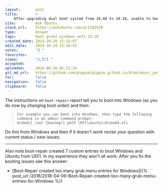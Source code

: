 ```yaml
---
layout:       post
title:        >
    After upgrading dual boot system from 19.04 to 19.10, unable to boot into Windows from grub menu
site:         Ask Ubuntu
stack_url:    https://askubuntu.com/q/1182429
type:         Answer
tags:         boot grub2 windows uefi 19.10
created_date: 2019-10-20 15:15:07
edit_date:    2019-10-24 23:16:33
votes:        "3 "
favorites:    
views:        "1,571 "
accepted:     
uploaded:     2024-08-26 05:22:34
git_md_url:   https://github.com/pippim/pippim.github.io/blob/main/_posts/2019/2019-10-20-After-upgrading-dual-boot-system-from-19.04-to-19.10_-unable-to-boot-into-Windows-from-grub-menu.md
toc:          false
navigation:   false
clipboard:    false
---
```


The instructions on `boot-repair` report tell you to boot into Windows (as you do now by changing boot order) and then:

>     For example you can boot into Windows, then type the following command in an admin command prompt:  
>     bcdedit /set {bootmgr} path \EFI\ubuntu\shimx64.efi  

Do this from Windows and then if it doesn't work revise your question with current status / new issues.


----------

Also note boot-repair created 7 custom entries to boot Windows and Ubuntu from UEFI. In my experience they won't all work. After you fix the booting issues see this answer:

- [Boot-Repair created too many grub menu entries for Windows]({% post_url /2018/2018-04-06-Boot-Repair-created-too-many-grub-menu-entries-for-Windows %})
